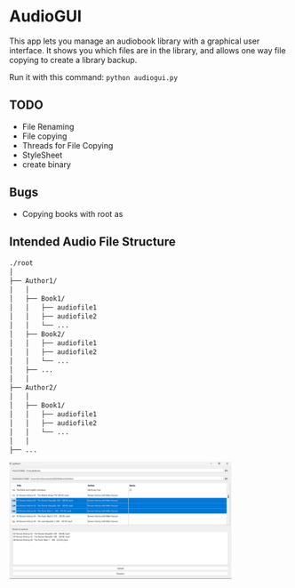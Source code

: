 # AudioGUI

This app lets you manage an audiobook library with a graphical user interface. It shows you which files are in the library, and allows one way file copying to create a library backup.

Run it with this command: ```python audiogui.py```

## TODO

- File Renaming
- File copying
- Threads for File Copying
- StyleSheet
- create binary

## Bugs

- Copying books with root as 


## Intended Audio File Structure

```text
./root
│
├── Author1/
│   │
│   ├── Book1/
│   │   ├── audiofile1
│   │   ├── audiofile2
│   │   └── ...
│   ├── Book2/
│   │   ├── audiofile1
│   │   ├── audiofile2
│   │   └── ...
│   ├── ...
│   │
├── Author2/
│   │
│   ├── Book1/
│   │   ├── audiofile1
│   │   ├── audiofile2
│   │   └── ...
│   │
├── ...

```

<img src="images/Screenshot%202023-05-14%20213739.png" alt="screen shot of app" width="400">